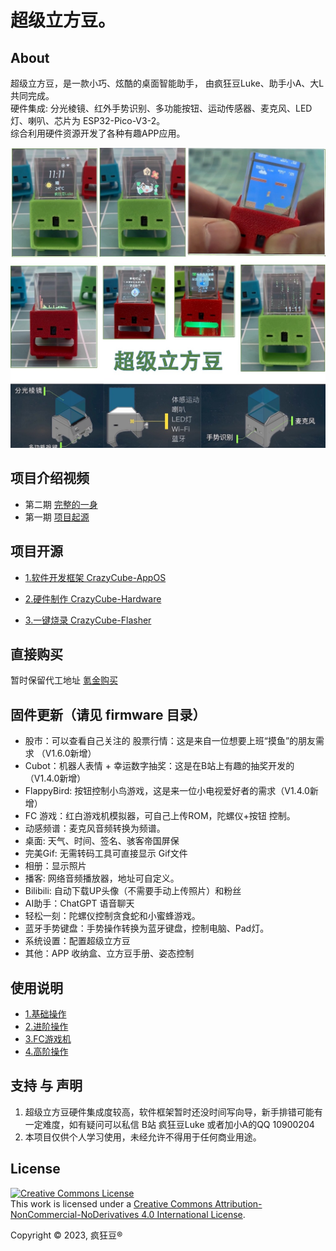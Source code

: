 # 超级立方豆。



## About
超级立方豆，是一款小巧、炫酷的桌面智能助手， 由疯狂豆Luke、助手小A、大L 共同完成。  
硬件集成: 分光棱镜、红外手势识别、多功能按钮、运动传感器、麦克风、LED灯、喇叭、芯片为 ESP32-Pico-V3-2。  
综合利用硬件资源开发了各种有趣APP应用。   


![Image of CrazyCube Flasher GUI](images/crazycube.jpg)


## 项目介绍视频
* 第二期 [完整的一身](https://www.bilibili.com/video/BV1Xs4y1A7rm)
* 第一期 [项目起源](https://www.bilibili.com/video/BV1oe411L7X8)


## 项目开源

* [1.软件开发框架 CrazyCube-AppOS](https://github.com/crazy-luke/crazycube)

* [2.硬件制作 CrazyCube-Hardware](https://github.com/crazy-luke/CrazyCube-hardware)

* [3.一键烧录 CrazyCube-Flasher](https://github.com/crazy-luke/CrazyCube-Flasher)


## 直接购买
暂时保留代工地址 [氪金购买](https://item.taobao.com/item.htm?id=714746934007)


## 固件更新（请见 firmware 目录）
*    股市：可以查看自己关注的 股票行情：这是来自一位想要上班“摸鱼”的朋友需求 （V1.6.0新增）
*  Cubot：机器人表情 + 幸运数字抽奖：这是在B站上有趣的抽奖开发的 （V1.4.0新增）
*  FlappyBird: 按钮控制小鸟游戏，这是来一位小电视爱好者的需求（V1.4.0新增）
*  FC 游戏：红白游戏机模拟器，可自己上传ROM，陀螺仪+按钮 控制。
*  动感频谱：麦克风音频转换为频谱。
*  桌面: 天气、时间、签名、骇客帝国屏保
*  完美Gif: 无需转码工具可直接显示 Gif文件
*  相册：显示照片
*  播客: 网络音频播放器，地址可自定义。
*  Bilibili: 自动下载UP头像（不需要手动上传照片）和粉丝
*  AI助手：ChatGPT 语音聊天
*  轻松一刻：陀螺仪控制贪食蛇和小蜜蜂游戏。
*  蓝牙手势键盘：手势操作转换为蓝牙键盘，控制电脑、Pad灯。
*  系统设置：配置超级立方豆
*  其他：APP 收纳盒、立方豆手册、姿态控制


## 使用说明

* [1.基础操作](https://www.bilibili.com/video/BV1WM411G74T)
* [2.进阶操作](https://www.bilibili.com/video/BV1Vk4y1n7Rx)
* [3.FC游戏机](https://www.bilibili.com/video/BV1nT411h7Av) 
* [4.高阶操作](https://www.bilibili.com/video/BV17o4y1A74J)



## 支持 与 声明
1. 超级立方豆硬件集成度较高，软件框架暂时还没时间写向导，新手排错可能有一定难度，如有疑问可以私信 B站 疯狂豆Luke 或者加小A的QQ 10900204
2. 本项目仅供个人学习使用，未经允许不得用于任何商业用途。


## License

<a rel="license" href="http://creativecommons.org/licenses/by-nc-nd/4.0/"><img alt="Creative Commons License" style="border-width:0" src="https://i.creativecommons.org/l/by-nc-nd/4.0/88x31.png" /></a><br />This work is licensed under a <a rel="license" href="http://creativecommons.org/licenses/by-nc-nd/4.0/">Creative Commons Attribution-NonCommercial-NoDerivatives 4.0 International License</a>.

Copyright © 2023, 疯狂豆® 